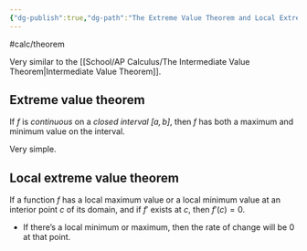 ```yaml
---
{"dg-publish":true,"dg-path":"The Extreme Value Theorem and Local Extreme Value Theorem.md","permalink":"/the-extreme-value-theorem-and-local-extreme-value-theorem/"}
---
```


#calc/theorem 

Very similar to the [[School/AP Calculus/The Intermediate Value Theorem\|Intermediate Value Theorem]].
## Extreme value theorem
If $f$ is *continuous* on a *closed interval $[a,b]$*, then $f$ has both a maximum and minimum value on the interval.

Very simple.
## Local extreme value theorem
If a function $f$ has a local maximum value or a local minimum value at an interior point $c$ of its domain, and if $f'$ exists at $c$, then $f'(c)=0$.
- If there’s a local minimum or maximum, then the rate of change will be $0$ at that point.